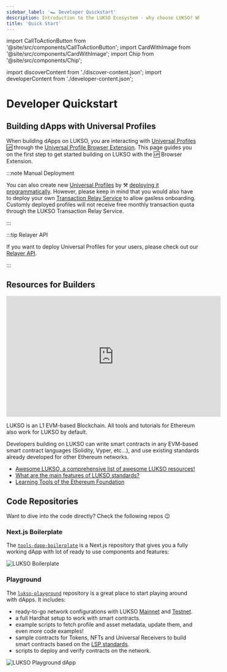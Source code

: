```yaml
---
sidebar_label: '🏎️ Developer Quickstart'
description: Introduction to the LUKSO Ecosystem - why choose LUKSO? Who is LUKSO intended for?
title: 'Quick Start'
---
```


import CallToActionButton from '@site/src/components/CallToActionButton';
import CardWithImage from '@site/src/components/CardWithImage';
import Chip from '@site/src/components/Chip';

import discoverContent from './discover-content.json';
import developerContent from './developer-content.json';

# Developer Quickstart

<CardWithImage CardData={developerContent}/>

## Building dApps with Universal Profiles

When building dApps on LUKSO, you are interacting with [Universal Profiles 🆙](../standards/accounts/introduction.md) through the [Universal Profile Browser Extension](https://chromewebstore.google.com/detail/universal-profiles/abpickdkkbnbcoepogfhkhennhfhehfn). This page guides you on the first step to get started building on LUKSO with the 🆙 Browser Extension.

<div style={{
  display: 'flex',
  flexDirection: 'column',
  margin: '3rem 0',
  gap: "1rem",
}}>

<div style={{ width: '100%' }}>

<CallToActionButton
    icon="material-symbols:counter-1"
    color="white"
    target="_blank"
    link="/install-up-browser-extension"
    text="Install the UP Browser Extension🧩"
  />

</div>

<div style={{ width: '100%' }}>

<CallToActionButton
    icon="material-symbols:counter-2"
    color="white"
    target="_blank"
    link="https://my.universalprofile.cloud"
    text="Create your Universal Profile 🆙 on universalprofile.cloud"
  />

</div>

<div style={{ width: '100%' }}>

<CallToActionButton
    icon="material-symbols:counter-3"
    color="white"
    link="/learn/universal-profile/connect-profile/connect-up"
    text="Start building dApps on LUKSO! 🫡"
  />

</div>

</div>

:::note Manual Deployment

You can also create new [Universal Profiles](../standards/accounts/introduction.md) by ⚒️ [deploying it programmatically](./universal-profile/advanced-guides/deploy-up-with-lsp23.md). However, please keep in mind that you would also have to deploy your own [Transaction Relay Service](../standards/accounts/lsp15-transaction-relayer-api.md) to allow gasless onboarding. Customly deployed profiles will not receive free monthly transaction quota through the LUKSO Transaction Relay Service.

:::

:::tip Relayer API

If you want to deploy Universal Profiles for your users, please check out our [Relayer API](../tools/services/relayer-developer.md).

:::

## Resources for Builders

<div class="video-container">
<iframe width="560" height="315" src="https://www.youtube.com/embed/kJ5_6LN6mZc?si=7NWn-odkk8KmSDLz" title="YouTube video player" frameborder="0" allow="accelerometer; autoplay; clipboard-write; encrypted-media; gyroscope; picture-in-picture; web-share" referrerpolicy="strict-origin-when-cross-origin" allowfullscreen></iframe>
</div>

LUKSO is an L1 EVM-based Blockchain. All tools and tutorials for Ethereum also work for LUKSO by default.

Developers building on LUKSO can write smart contracts in any EVM-based smart contract languages (Solidity, Vyper, etc...), and use existing standards already developed for other Ethereum networks.

- [Awesome LUKSO, a comprehensive list of awesome LUKSO resources!](https://github.com/lukso-network/awesome-lukso)
- [What are the main features of LUKSO standards?](../faq/onboarding/lukso-standards.md#what-are-the-main-features-of-lsps)
- [Learning Tools of the Ethereum Foundation](https://ethereum.org/en/developers/learning-tools/)

## Code Repositories

Want to dive into the code directly? Check the following repos 😉

### Next.js Boilerplate

The [`tools-dapp-boilerplate`](https://github.com/lukso-network/tools-dapp-boilerplate) is a Next.js repository that gives you a fully working dApp with lot of ready to use components and features:

<div style={{textAlign: 'center'}}>

<img
  src="https://github.com/lukso-network/tools-dapp-boilerplate/raw/main/img/front_page.png"
  alt="LUKSO Boilerplate"
/>

</div>

### Playground

The [`lukso-playground`](https://github.com/lukso-network/lukso-playground) repository is a great place to start playing around with dApps. It includes:

- ready-to-go network configurations with LUKSO [Mainnet](../networks/mainnet/parameters.md) and [Testnet](../networks/testnet/parameters.md).
- a full Hardhat setup to work with smart contracts.
- example scripts to fetch profile and asset metadata, update them, and even more code examples!
- sample contracts for Tokens, NFTs and Universal Receivers to build smart contracts based on the [LSP standards](./benefits-lukso-standards.md).
- scripts to deploy and verify contracts on the network.

<div style={{textAlign: 'center'}}>

<img src="/img/guides/playground_dapp.png" alt="LUKSO Playground dApp" />

</div>
